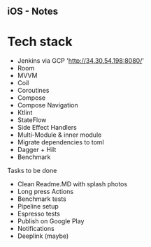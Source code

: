 ## iOS - Notes

# Tech stack
* Jenkins via GCP  'http://34.30.54.198:8080/'
* Room
* MVVM
* Coil
* Coroutines
* Compose
* Compose Navigation
* Ktlint
* StateFlow 
* Side Effect Handlers
* Multi-Module & inner module
* Migrate dependencies to toml
* Dagger + Hilt
* Benchmark


Tasks to be done
* Clean Readme.MD with splash photos
* Long press Actions
* Benchmark tests
* Pipeline setup
* Espresso tests
* Publish on Google Play
* Notifications 
* Deeplink (maybe)
